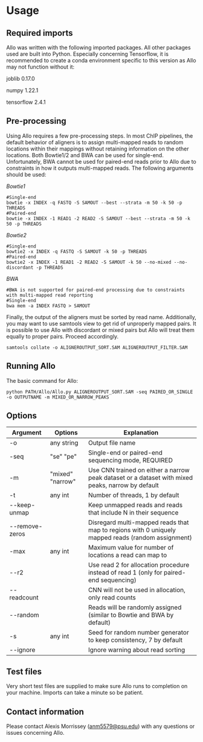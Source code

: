 # Usage
## Required imports
Allo was written with the following imported packages. All other packages used are built into Python. Especially concerning Tensorflow, it is recommended to create a conda environment specific to this version as Allo may not function without it:

joblib	0.17.0

numpy		1.22.1 

tensorflow	2.4.1

## Pre-processing
Using Allo requires a few pre-processing steps. In most ChIP pipelines, the default behavior of aligners is to assign multi-mapped reads to random locations within their mappings without retaining information on the other locations. Both Bowtie1/2 and BWA can be used for single-end. Unfortunately, BWA cannot be used for paired-end reads prior to Allo due to constraints in how it outputs multi-mapped reads. The following arguments should be used:

*Bowtie1*

```
#Single-end
bowtie -x INDEX -q FASTQ -S SAMOUT --best --strata -m 50 -k 50 -p THREADS
#Paired-end
bowtie -x INDEX -1 READ1 -2 READ2 -S SAMOUT --best --strata -m 50 -k 50 -p THREADS
```
*Bowtie2*
```
#Single-end
bowtie2 -x INDEX -q FASTQ -S SAMOUT -k 50 -p THREADS
#Paired-end
bowtie2 -x INDEX -1 READ1 -2 READ2 -S SAMOUT -k 50 --no-mixed --no-discordant -p THREADS
```
*BWA*
```
#BWA is not supported for paired-end processing due to constraints with multi-mapped read reporting
#Single-end
bwa mem -a INDEX FASTQ > SAMOUT
```


Finally, the output of the aligners must be sorted by read name. Additionally, you may want to use samtools view to get rid of unproperly mapped pairs. It is possible to use Allo with discordant or mixed pairs but Allo will treat them equally to proper pairs. Proceed accordingly. 
```
samtools collate -o ALIGNEROUTPUT_SORT.SAM ALIGNEROUTPUT_FILTER.SAM
```

## Running Allo
The basic command for Allo:
```
python PATH/Allo/Allo.py ALIGNEROUTPUT_SORT.SAM -seq PAIRED_OR_SINGLE -o OUTPUTNAME -m MIXED_OR_NARROW_PEAKS
```


## Options
| Argument  | Options | Explanation |
| ------------- | ------------- | ------------- |
| -o  | any string | Output file name  |
| -seq | "se" "pe" | Single-end or paired-end sequencing mode, REQUIRED | 
| -m  | "mixed" "narrow" | Use CNN trained on either a narrow peak dataset or a dataset with mixed peaks, narrow by default |
| -t  | any int | Number of threads, 1 by default |
| --keep-unmap |  | Keep unmapped reads and reads that include N in their sequence | 
| --remove-zeros |  | Disregard multi-mapped reads that map to regions with 0 uniquely mapped reads (random assignment) |
| -max | any int | Maximum value for number of locations a read can map to |
| --r2 |  | Use read 2 for allocation procedure instead of read 1 (only for paired-end sequencing) |
| --readcount |  | CNN will not be used in allocation, only read counts |
| --random |  | Reads will be randomly assigned (similar to Bowtie and BWA by default) |
| -s  | any int | Seed for random number generator to keep consistency, 7 by default |
| --ignore |  | Ignore warning about read sorting |


## Test files
Very short test files are supplied to make sure Allo runs to completion on your machine. Imports can take a minute so be patient.

## Contact information
Please contact Alexis Morrissey (anm5579@psu.edu) with any questions or issues concerning Allo.
